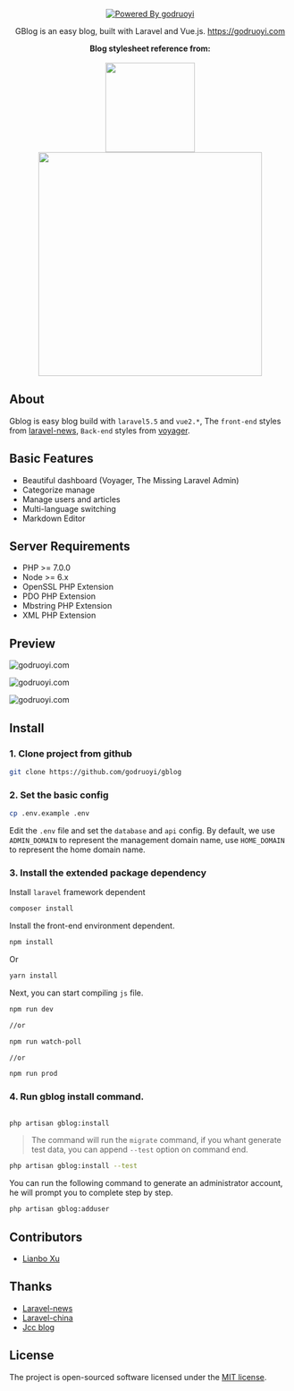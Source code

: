 <p align="center">
    <a href="https://godruoyi.com/">
        <img src="http://godruoyi.test/vendor/images/logo.png" alt="Powered By godruoyi">
    </a>
</p>

<p align="center">GBlog is an easy blog, built with Laravel and Vue.js. <a href="https://godruoyi.com">https://godruoyi.com</a></p>

<p align="center">
  <b>Blog stylesheet reference from:</b>
  <br><br>
  <a href="https://laravel-news.com/">
    <img src="https://godruoyi.com/vendor/images/laravel-news.png" width="160">
  </a>
  <a href="https://github.com/the-control-group/voyager">
    <img src="https://godruoyi.com/vendor/images/voyager.png" width=400>
  </a>
</p>

## About

Gblog is easy blog build with `laravel5.5` and `vue2.*`, The `front-end` styles from [laravel-news](http://laravel-news.com), `Back-end` styles from [voyager](https://github.com/the-control-group/voyager).

## Basic Features

- Beautiful dashboard (Voyager, The Missing Laravel Admin)
- Categorize manage
- Manage users and articles
- Multi-language switching
- Markdown Editor

## Server Requirements

- PHP >= 7.0.0
- Node >= 6.x
- OpenSSL PHP Extension
- PDO PHP Extension
- Mbstring PHP Extension
- XML PHP Extension

## Preview

![godruoyi.com](https://lccdn.phphub.org/uploads/images/201804/08/5359/RXxxG7g2iC.png)

![godruoyi.com](https://lccdn.phphub.org/uploads/images/201804/08/5359/JGjl4APHkG.png)

![godruoyi.com](https://lccdn.phphub.org/uploads/images/201804/08/5359/vTwI4CTamp.png)

## Install

### 1. Clone project from github

```bash
git clone https://github.com/godruoyi/gblog
```

### 2. Set the basic config

```bash
cp .env.example .env
```

Edit the `.env` file and set the `database` and `api` config. By default, we use `ADMIN_DOMAIN` to  represent the management domain name, use `HOME_DOMAIN` to represent the home domain name.

### 3. Install the extended package dependency

Install `laravel` framework dependent

```bash
composer install
```

Install the front-end environment dependent.

```bash
npm install
```

Or

```bash
yarn install
```

Next, you can start compiling `js` file.

```bash
npm run dev

//or

npm run watch-poll

//or

npm run prod
```

### 4. Run gblog install command.

```bash

php artisan gblog:install

```

> The command will run the `migrate` command, if you whant generate test data, you can append `--test` option on command end.

```bash
php artisan gblog:install --test
```

You can run the following command to generate an administrator account, he will prompt you to complete step by step.

```bash
php artisan gblog:adduser
```

## Contributors

- [Lianbo Xu](https://github.com/godruoyi)

## Thanks

- [Laravel-news](https://laravel-news.com)
- [Laravel-china](laravel-china.org)
- [Jcc blog](https://github.com/jcc/blog)

## License

The project is open-sourced software licensed under the [MIT license](http://opensource.org/licenses/MIT).
